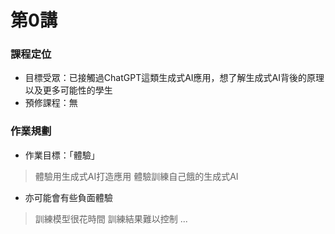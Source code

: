# 第0講
### 課程定位
* 目標受眾：已接觸過ChatGPT這類生成式AI應用，想了解生成式AI背後的原理以及更多可能性的學生
* 預修課程：無
### 作業規劃
* 作業目標：「體驗」
> 體驗用生成式AI打造應用
體驗訓練自己餓的生成式AI

* 亦可能會有些負面體驗
> 訓練模型很花時間
> 訓練結果難以控制
> ...